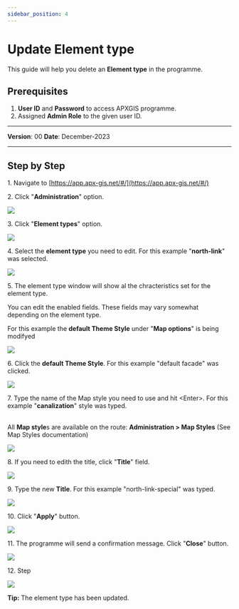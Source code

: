 ```yaml
---
sidebar_position: 4
---
```


# Update Element type 

This guide will help you delete an **Element type** in the programme.

## **Prerequisites**
1.	**User ID** and **Password** to access APXGIS programme.
2.	Assigned **Admin Role** to the given user ID.


------------

**Version**: 00
**Date**: December-2023

------------
## **Step by Step**

1\. Navigate to [https://app.apx-gis.net/#/](https://app.apx-gis.net/#/)


2\. Click "**Administration**" option.

![](https://ajeuwbhvhr.cloudimg.io/colony-recorder.s3.amazonaws.com/files/2024-01-04/0e6b4c78-86b3-404c-af13-46e7bfff92d5/ascreenshot.jpeg?tl_px=0,0&br_px=825,461&force_format=png&width=826&wat_scale=73&wat=1&wat_opacity=1&wat_gravity=northwest&wat_url=https://colony-recorder.s3.amazonaws.com/images/watermarks/14B8A6_standard.png&wat_pad=119,45)


3\. Click "**Element types**" option.

![](https://ajeuwbhvhr.cloudimg.io/colony-recorder.s3.amazonaws.com/files/2024-01-04/6af475b7-fbf5-4e9e-8d57-90a3e25e56aa/ascreenshot.jpeg?tl_px=0,82&br_px=825,543&force_format=png&width=826&wat_scale=73&wat=1&wat_opacity=1&wat_gravity=northwest&wat_url=https://colony-recorder.s3.amazonaws.com/images/watermarks/14B8A6_standard.png&wat_pad=87,204)


4\. Select the **element type** you need to edit. For this example "**north-link**" was selected.

![](https://ajeuwbhvhr.cloudimg.io/colony-recorder.s3.amazonaws.com/files/2024-01-04/56fbbd1e-9ae4-4a8a-9509-16eabd731958/ascreenshot.jpeg?tl_px=0,425&br_px=825,887&force_format=png&width=826&wat_scale=73&wat=1&wat_opacity=1&wat_gravity=northwest&wat_url=https://colony-recorder.s3.amazonaws.com/images/watermarks/14B8A6_standard.png&wat_pad=316,350)


5\. The element type window will show al the chracteristics set for the element type.

You can edit the enabled fields. These fields may vary somewhat depending on the element type.

For this example the **default Theme Style** under "**Map options**" is being modifyed

![](https://ajeuwbhvhr.cloudimg.io/colony-recorder.s3.amazonaws.com/files/2024-01-04/502bd949-9349-40f6-a581-41890c971423/ascreenshot.jpeg?tl_px=0,0&br_px=1719,887&force_format=png&width=1120.0&wat=1&wat_opacity=1&wat_gravity=northwest&wat_url=https://colony-recorder.s3.amazonaws.com/images/watermarks/14B8A6_standard.png&wat_pad=14,222)


6\. Click the **default Theme Style**. For this example "default facade" was clicked.

![](https://ajeuwbhvhr.cloudimg.io/colony-recorder.s3.amazonaws.com/files/2024-01-04/40d6b4bd-844f-4e41-9da0-68da14c64858/ascreenshot.jpeg?tl_px=0,292&br_px=825,753&force_format=png&width=826&wat_scale=73&wat=1&wat_opacity=1&wat_gravity=northwest&wat_url=https://colony-recorder.s3.amazonaws.com/images/watermarks/14B8A6_standard.png&wat_pad=149,204)


7\. Type the name of the Map style you need to use and hit &lt;Enter&gt;.  For this example  "**canalization**" style was typed.

\
 All **Map style**s are available on the route: **Administration &gt; Map Styles** (See Map Styles documentation)

![](https://ajeuwbhvhr.cloudimg.io/colony-recorder.s3.amazonaws.com/files/2024-01-04/1dc1ef02-05d2-4358-80f9-97c005706559/user_cropped_screenshot.jpeg?tl_px=0,120&br_px=1239,890&force_format=png&width=1120.0&wat=1&wat_opacity=1&wat_gravity=northwest&wat_url=https://colony-recorder.s3.amazonaws.com/images/watermarks/14B8A6_standard.png&wat_pad=86,347)


8\. If you need to edith the title, click "**Title**" field. 

![](https://ajeuwbhvhr.cloudimg.io/colony-recorder.s3.amazonaws.com/files/2024-01-04/c6527894-f149-432a-a4c6-a6cd5cec5ef1/ascreenshot.jpeg?tl_px=0,0&br_px=825,461&force_format=png&width=826&wat_scale=73&wat=1&wat_opacity=1&wat_gravity=northwest&wat_url=https://colony-recorder.s3.amazonaws.com/images/watermarks/14B8A6_standard.png&wat_pad=234,130)


9\. Type the new **Title**. For this example "north-link-special" was typed.

![](https://ajeuwbhvhr.cloudimg.io/colony-recorder.s3.amazonaws.com/files/2024-01-04/c4452aca-ab5a-434e-80c7-19e6b7e870ce/user_cropped_screenshot.jpeg?tl_px=0,0&br_px=1239,769&force_format=png&width=1120.0&wat=1&wat_opacity=1&wat_gravity=northwest&wat_url=https://colony-recorder.s3.amazonaws.com/images/watermarks/14B8A6_standard.png&wat_pad=88,107)


10\. Click "**Apply**" button.

![](https://ajeuwbhvhr.cloudimg.io/colony-recorder.s3.amazonaws.com/files/2024-01-04/eb3e7822-cbaf-4419-a42f-afa2d0b7f84a/ascreenshot.jpeg?tl_px=0,0&br_px=1719,887&force_format=png&width=1120.0&wat=1&wat_opacity=1&wat_gravity=northwest&wat_url=https://colony-recorder.s3.amazonaws.com/images/watermarks/14B8A6_standard.png&wat_pad=152,522)


11\. The programme will send a confirmation message. Click "**Close**" button.

![](https://ajeuwbhvhr.cloudimg.io/colony-recorder.s3.amazonaws.com/files/2024-01-04/a50251fc-9336-45c1-8a99-cebaed667f4e/ascreenshot.jpeg?tl_px=692,0&br_px=1675,549&force_format=png&width=983&wat_scale=87&wat=1&wat_opacity=1&wat_gravity=northwest&wat_url=https://colony-recorder.s3.amazonaws.com/images/watermarks/14B8A6_standard.png&wat_pad=459,216)


12\. Step

![](https://ajeuwbhvhr.cloudimg.io/colony-recorder.s3.amazonaws.com/files/2024-01-04/3727a819-3714-4084-a447-df181a857cd6/user_cropped_screenshot.jpeg?tl_px=0,0&br_px=1239,888&force_format=png&width=1120.0&wat=1&wat_opacity=1&wat_gravity=northwest&wat_url=https://colony-recorder.s3.amazonaws.com/images/watermarks/14B8A6_standard.png&wat_pad=277,737)


**Tip:** The element type has been updated.

